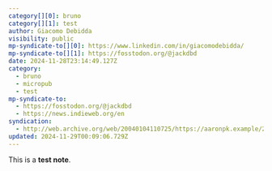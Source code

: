 ```yaml
---
category[][0]: bruno
category[][1]: test
author: Giacomo Debidda
visibility: public
mp-syndicate-to[][0]: https://www.linkedin.com/in/giacomodebidda/
mp-syndicate-to[][1]: https://fosstodon.org/@jackdbd
date: 2024-11-28T23:14:49.127Z
category:
  - bruno
  - micropub
  - test
mp-syndicate-to:
  - https://fosstodon.org/@jackdbd
  - https://news.indieweb.org/en
syndication:
  - http://web.archive.org/web/20040104110725/https://aaronpk.example/2014/06/01/9/indieweb
updated: 2024-11-29T00:09:06.729Z
---
```


<p>This is a <b>test note</b>.</p>